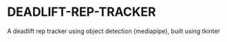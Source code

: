 # DEADLIFT-REP-TRACKER
A deadlift rep tracker using object detection (mediapipe), built using tkinter
